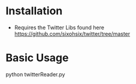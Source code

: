 # Installation
* Requires the Twitter Libs found here
  https://github.com/sixohsix/twitter/tree/master

# Basic Usage
  python twitterReader.py

